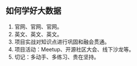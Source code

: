 ## 如何学好大数据

1. 官网、官网、官网。
2. 英文、英文、英文。
3. 项目实战对知识点进行巩固和融会贯通。
4. 项目活动：Meetup、开源社区大会、线下沙龙等。
5. 切记：多动手、多练习、贵在坚持。



